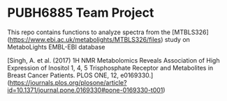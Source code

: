 # PUBH6885 Team Project
This repo contains functions to analyze spectra from the [MTBLS326] (https://www.ebi.ac.uk/metabolights/MTBLS326/files)  study on MetaboLights EMBL-EBI database

[Singh, A. et al. (2017) 1H NMR Metabolomics Reveals Association of High Expression of Inositol 1, 4, 5 Trisphosphate Receptor and Metabolites in Breast Cancer Patients. PLOS ONE, 12, e0169330.] (https://journals.plos.org/plosone/article?id=10.1371/journal.pone.0169330#pone-0169330-t001)
